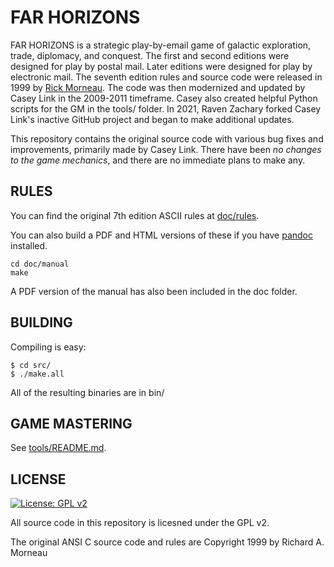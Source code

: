 FAR HORIZONS
============

FAR HORIZONS is a strategic play-by-email game of galactic exploration, trade, diplomacy, and conquest. The first and second editions were designed for play by postal mail. Later editions were designed for play by electronic mail. The seventh edition rules and source code were released in 1999 by [Rick Morneau](http://rickmor.x10.mx). The code was then modernized and updated by Casey Link in the 2009-2011 timeframe. Casey also created helpful Python scripts for the GM in the tools/ folder. In 2021, Raven Zachary forked Casey Link's inactive GitHub project and began to make additional updates.

This repository contains the original source code with various bug fixes and improvements, primarily made by Casey Link. There have been *no changes to the game mechanics*, and there are no immediate plans to make any.

RULES
-----

You can find the original 7th edition ASCII rules at [doc/rules](doc/rules).

You can also build a PDF and HTML versions of these if you have [pandoc](https://pandoc.org/) installed.

    cd doc/manual
    make
    
A PDF version of the manual has also been included in the doc folder.    

BUILDING
--------

Compiling is easy:

    $ cd src/
    $ ./make.all

All of the resulting binaries are in bin/

GAME MASTERING
--------------

See [tools/README.md](tools/README.md).


LICENSE
-------

[![License: GPL v2](https://img.shields.io/badge/License-GPL%20v2-blue.svg)](https://www.gnu.org/licenses/old-licenses/gpl-2.0.en.html)

All source code in this repository is licesned under the GPL v2.

The original ANSI C source code and rules are Copyright 1999 by Richard A. Morneau
